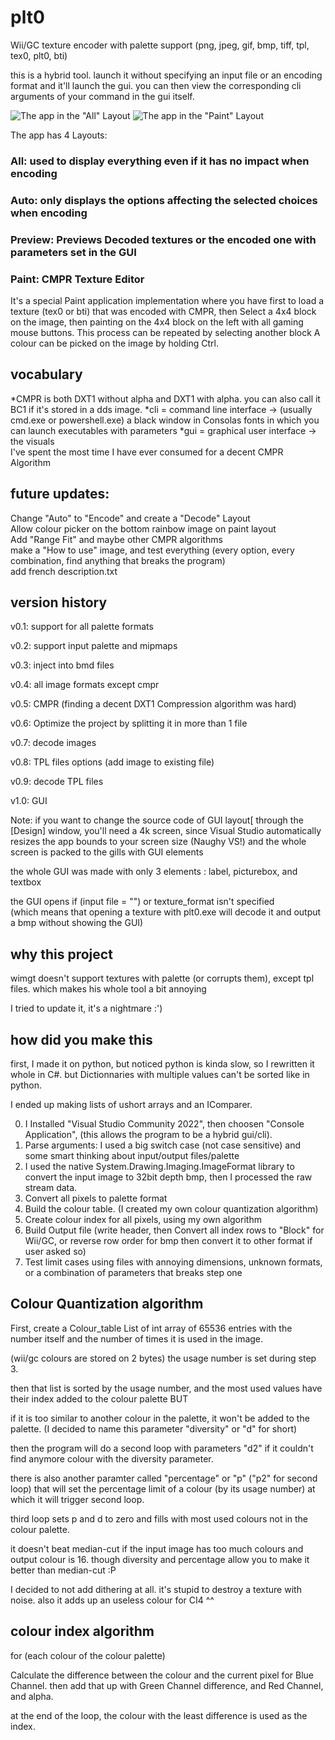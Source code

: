 # plt0
Wii/GC texture encoder with palette support (png, jpeg, gif, bmp, tiff, tpl, tex0, plt0, bti)

this is a hybrid tool. launch it without specifying an input file or an encoding format and it'll launch the gui.
you can then view the corresponding cli arguments of your command in the gui itself.

![The app in the "All" Layout](../../../yoshi2999.github.io/blob/main/plt0-all.png?raw=true)
![The app in the "Paint" Layout](../../../yoshi2999.github.io/blob/main/plt0-paint.png?raw=true)

The app has 4 Layouts:
### All: used to display everything even if it has no impact when encoding
### Auto: only displays the options affecting the selected choices when encoding
### Preview: Previews Decoded textures or the encoded one with parameters set in the GUI
### Paint: CMPR Texture Editor
It's a special Paint application implementation where you have first to load a texture (tex0 or bti) that was encoded with CMPR, then Select a 4x4 block on the image, then painting on the 4x4 block on the left with all gaming mouse buttons. This process can be repeated by selecting another block
A colour can be picked on the image by holding Ctrl.

## vocabulary
*CMPR is both DXT1 without alpha and DXT1 with alpha. you can also call it BC1 if it's stored in a dds image.
*cli = command line interface -> (usually cmd.exe or powershell.exe) a black window in Consolas fonts in which you can launch executables with parameters
*gui = graphical user interface -> the visuals <br> I've spent
the most time I have ever consumed for a decent CMPR Algorithm


## future updates:
Change "Auto" to "Encode" and create a "Decode" Layout <br>
Allow colour picker on the bottom rainbow image on paint layout <br>
Add "Range Fit" and maybe other CMPR algorithms <br>
make a "How to use" image, and test everything (every option, every combination, find anything that breaks the program) <br>
add french description.txt <br>

## version history
v0.1: support for all palette formats

v0.2: support input palette and mipmaps

v0.3: inject into bmd files

v0.4: all image formats except cmpr

v0.5: CMPR (finding a decent DXT1 Compression algorithm was hard)

v0.6: Optimize the project by splitting it in more than 1 file

v0.7: decode images

v0.8: TPL files options (add image to existing file)

v0.9: decode TPL files

v1.0: GUI

Note: if you want to change the source code of GUI layout[ through the [Design] window, you'll need a 4k screen, since Visual Studio automatically resizes the app bounds to your screen size (Naughy VS!) and the whole screen is packed to the gills with GUI elements

the whole GUI was made with only 3 elements : label, picturebox, and textbox

the GUI opens if (input file = "")  or texture_format isn't specified<br>(which means that opening a texture with plt0.exe will decode it and output a bmp without showing the GUI)

## why this project
wimgt doesn't support textures with palette (or corrupts them), except tpl files. which makes his whole tool a bit annoying

I tried to update it, it's a nightmare :')

## how did you make this
first, I made it on python, but noticed python is kinda slow, so I rewritten it whole in C#. but Dictionnaries with multiple values can't be sorted like in python.

I ended up making lists of ushort arrays and an IComparer.

0. I Installed "Visual Studio Community 2022", then choosen "Console Application", (this allows the program to be a hybrid gui/cli).
1. Parse arguments: I used a big switch case (not case sensitive) and some smart thinking about input/output files/palette
2. I used the native System.Drawing.Imaging.ImageFormat library to convert the input image to 32bit depth bmp, then I processed the raw stream data.
3. Convert all pixels to palette format
4. Build the colour table. (I created my own colour quantization algorithm)
5. Create colour index for all pixels, using my own algorithm
6. Build Output file (write header, then Convert all index rows to "Block" for Wii/GC, or reverse row order for bmp then convert it to other format if user asked so)
7. Test limit cases using files with annoying dimensions, unknown formats, or a combination of parameters that breaks step one

## Colour Quantization algorithm
First, create a Colour_table List of int array of 65536 entries with the number itself and the number of times it is used in the image.

(wii/gc colours are stored on 2 bytes) the usage number is set during step 3.

then that list is sorted by the usage number, and the most used values have their index added to the colour palette BUT

if it is too similar to another colour in the palette, it won't be added to the palette. (I decided to name this parameter "diversity" or "d" for short)

then the program will do a second loop with parameters "d2" if it couldn't find anymore colour with the diversity parameter.

there is also another paramter called "percentage" or "p" ("p2" for second loop) that will set the percentage limit of a colour (by its usage number) at which it will trigger second loop.

third loop sets p and d to zero and fills with most used colours not in the colour palette.

it doesn't beat median-cut if the input image has too much colours and output colour is 16. though diversity and percentage allow you to make it better than median-cut :P

I decided to not add dithering at all. it's stupid to destroy a texture with noise. also it adds up an useless colour for CI4 ^^

## colour index algorithm
for (each colour of the colour palette)

  Calculate the difference between the colour and the current pixel for Blue Channel. then add that up with Green Channel difference, and Red Channel, and alpha.
  
at the end of the loop, the colour with the least difference is used as the index.

